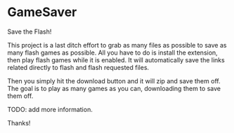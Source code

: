 # GameSaver
Save the Flash!

This project is a last ditch effort to grab as many files as possible to save as many flash games as possible.
All you have to do is install the extension, then play flash games while it is enabled. It will automatically save the links related directly to flash and flash requested files.

Then you simply hit the download button and it will zip and save them off. The goal is to play as many games as you can, downloading them to save them off.

TODO: add more information.

Thanks!
